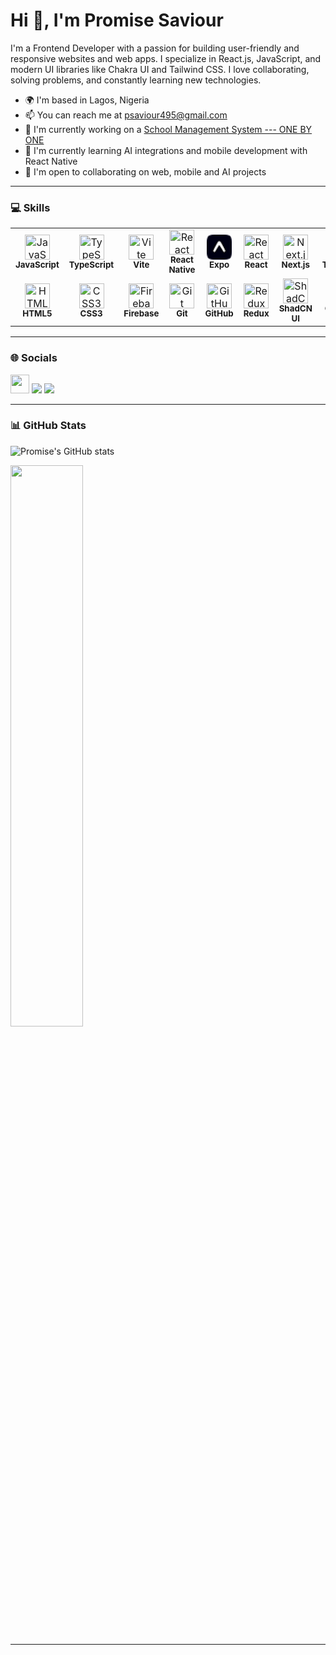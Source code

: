 <h1 align="left">Hi 👋, I'm Promise Saviour</h1>

I'm a Frontend Developer with a passion for building user-friendly and responsive websites and web apps. I specialize in React.js, JavaScript, and modern UI libraries like Chakra UI and Tailwind CSS. I love collaborating, solving problems, and constantly learning new technologies.  

- 🌍 I'm based in Lagos, Nigeria  
- 📫 You can reach me at [psaviour495@gmail.com](mailto:psaviour495@gmail.com)  
- 🔭 I'm currently working on a <a href="https://one-by-one-chi.vercel.app">School Management System --- ONE BY ONE</a>
- 🌱 I'm currently learning AI integrations and mobile development with React Native  
- 🤝 I'm open to collaborating on web, mobile and AI projects 

---

### 💻 Skills

<table>
  <tr>
    <td align="center" width="80">
      <img src="https://raw.githubusercontent.com/danielcranney/readme-generator/main/public/icons/skills/javascript-colored.svg" width="40" height="40" alt="JavaScript" /><br/>
      <sub><b>JavaScript</b></sub>
    </td>
    <td align="center" width="80">
      <img src="https://raw.githubusercontent.com/danielcranney/readme-generator/main/public/icons/skills/typescript-colored.svg" width="40" height="40" alt="TypeScript" /><br/>
      <sub><b>TypeScript</b></sub>
    </td>
        <td align="center" width="80">
      <img src="https://raw.githubusercontent.com/danielcranney/readme-generator/main/public/icons/skills/vite-colored.svg" width="40" height="40" alt="Vite" /><br/>
      <sub><b>Vite</b></sub>
    </td>
     <td align="center" width="80">
    <img src="https://raw.githubusercontent.com/danielcranney/readme-generator/main/public/icons/skills/react-colored.svg" width="40" height="40" alt="React Native" /><br/>
    <sub><b>React Native</b></sub>
  </td>
  <td align="center" width="80">
    <img src="data:image/png;base64,iVBORw0KGgoAAAANSUhEUgAAABwAAAAcCAMAAABF0y+mAAAAOVBMVEVHcEwAABQAABQAABQAABQAABQAABMAABQAABMAABQAAACkpKaQkJPDw8T+/v5SUlfg4OF1dXkvLzZWMrGaAAAACnRSTlMAPJLF5PX/xAPaQKz+0wAAAKxJREFUeAF904UBhDAMAMBQd9t/2CeP1YNzdYEzDkIZF1VwJsmBAkqLaWh1ItpcAQ6xjAPIGgnINVJg9acx9ReDpg/WNT2COp8Pwdd5KzQxnBHNHBNimqLJ4R/ZzBDLxJInaBy2BtvkzIiY53l0aOxVG9ZsTY/YzqfNHWLGcmHBrC265w+mcw2iGjG8vgP/2vfKgYllMKBrlPtlsl1g26W5X9S4HWS/Heh/O/wA4LAUsuFVSoYAAAAASUVORK5CYII=" width="40" height="40" alt="Expo" /><br/>
    <sub><b>Expo</b></sub>
  </td>
    <td align="center" width="80">
      <img src="https://raw.githubusercontent.com/danielcranney/readme-generator/main/public/icons/skills/react-colored.svg" width="40" height="40" alt="React" /><br/>
      <sub><b>React</b></sub>
    </td>
    <td align="center" width="80">
      <img src="https://raw.githubusercontent.com/danielcranney/readme-generator/main/public/icons/skills/nextjs-colored-dark.svg" width="40" height="40" alt="Next.js" /><br/>
      <sub><b>Next.js</b></sub>
    </td>
    <td align="center" width="80">
      <img src="https://raw.githubusercontent.com/danielcranney/readme-generator/main/public/icons/skills/tailwindcss-colored.svg" width="40" height="40" alt="Tailwind" /><br/>
      <sub><b>Tailwind</b></sub>
    </td>
  </tr>
  <tr>
    <td align="center" width="80">
      <img src="https://raw.githubusercontent.com/danielcranney/readme-generator/main/public/icons/skills/html5-colored.svg" width="40" height="40" alt="HTML5" /><br/>
      <sub><b>HTML5</b></sub>
    </td>
    <td align="center" width="80">
      <img src="https://raw.githubusercontent.com/danielcranney/readme-generator/main/public/icons/skills/css3-colored.svg" width="40" height="40" alt="CSS3" /><br/>
      <sub><b>CSS3</b></sub>
    </td>
    <td align="center" width="80">
      <img src="https://raw.githubusercontent.com/danielcranney/readme-generator/main/public/icons/skills/firebase-colored.svg" width="40" height="40" alt="Firebase" /><br/>
      <sub><b>Firebase</b></sub>
    </td>
    <td align="center" width="80">
      <img src="https://raw.githubusercontent.com/danielcranney/readme-generator/main/public/icons/skills/git-colored.svg" width="40" height="40" alt="Git" /><br/>
      <sub><b>Git</b></sub>
    </td>
    <td align="center" width="80">
      <img src="https://cdn.jsdelivr.net/gh/devicons/devicon/icons/github/github-original.svg" width="40" height="40" alt="GitHub" /><br/>
      <sub><b>GitHub</b></sub>
    </td>
    <td align="center" width="80">
      <img src="https://raw.githubusercontent.com/danielcranney/readme-generator/main/public/icons/skills/redux-colored.svg" width="40" height="40" alt="Redux" /><br/>
      <sub><b>Redux</b></sub>
    </td>
<td align="center" width="80">
  <img src="https://raw.githubusercontent.com/shadcn/ui/main/apps/www/public/favicon.ico" width="40" height="40" alt="ShadCN UI" /><br/>
  <sub><b>ShadCN UI</b></sub>
</td>
    <td align="center" width="80">
      <img src="https://raw.githubusercontent.com/danielcranney/readme-generator/main/public/icons/skills/chakra-colored.svg" width="40" height="40" alt="Chakra UI" /><br/>
      <sub><b>Chakra UI</b></sub>
    </td>
  </tr>
</table>

---

### 🌐 Socials

<p align="left">
  <a href="https://linkedin.com/in/saviourpromise" target="_blank"><img src="https://cdn.jsdelivr.net/gh/devicons/devicon/icons/linkedin/linkedin-original.svg" width="30" /></a>
  <a href="mailto:psaviour495@gmail.com"><img src="https://img.shields.io/badge/Email-D14836?style=flat&logo=gmail&logoColor=white" /></a>
  <a href="mailto:psaviour495@gmail.com"><img src="[https://img.shields.io/badge/Email-D14836?style=flat&logo=gmail&logoColor=white](https://raw.githubusercontent.com/danielcranney/readme-generator/main/public/icons/socials/twitter-dark.svg)" /></a>
</p>

---

### 📊 GitHub Stats

![Promise's GitHub stats](https://github-readme-stats.vercel.app/api?username=saviourpromise&show_icons=true&theme=radical)

 <img width="48%" src="https://github-readme-streak-stats.herokuapp.com/?user=saviourpromise&theme=radical" />

---

<!---
saviourpromise/saviourpromise is a ✨ special ✨ repository because its `README.md` (this file) appears on your GitHub profile.
--->
